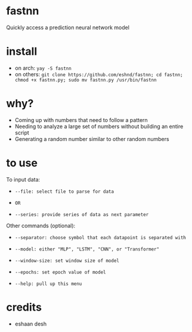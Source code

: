 # fastnn
Quickly access a prediction neural network model
# install
- on arch: ```yay -S fastnn```
- on others: ```git clone https://github.com/eshnd/fastnn; cd fastnn; chmod +x fastnn.py; sudo mv fastnn.py /usr/bin/fastnn```
# why?
- Coming up with numbers that need to follow a pattern
- Needing to analyze a large set of numbers without building an entire script
- Generating a random number similar to other random numbers
# to use
To input data:    
-     --file: select file to parse for data    
-     OR    
-     --series: provide series of data as next parameter    
Other commands (optional):    
-     --separator: choose symbol that each datapoint is separated with    
-     --model: either "MLP", "LSTM", "CNN", or "Transformer"      
-     --window-size: set window size of model    
-     --epochs: set epoch value of model    
-     --help: pull up this menu    
# credits
- eshaan desh
